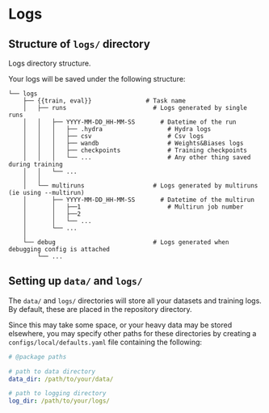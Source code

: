 # Logs

## Structure of `logs/` directory
Logs directory structure.

Your logs will be saved under the following structure:

```
└── logs
    ├── {{train, eval}}               # Task name
    │   ├── runs                        # Logs generated by single runs
    │   │   ├── YYYY-MM-DD_HH-MM-SS       # Datetime of the run
    │   │   │   ├── .hydra                  # Hydra logs
    │   │   │   ├── csv                     # Csv logs
    │   │   │   ├── wandb                   # Weights&Biases logs
    │   │   │   ├── checkpoints             # Training checkpoints
    │   │   │   └── ...                     # Any other thing saved during training
    │   │   └── ...
    │   │
    │   └── multiruns                   # Logs generated by multiruns (ie using --multirun)
    │       ├── YYYY-MM-DD_HH-MM-SS       # Datetime of the multirun
    │       │   ├──1                        # Multirun job number
    │       │   ├──2
    │       │   └── ...
    │       └── ...
    │
    └── debug                           # Logs generated when debugging config is attached
        └── ...

```

## Setting up `data/` and `logs/`
The `data/` and `logs/` directories will store all your datasets and training 
logs. By default, these are placed in the repository directory. 

Since this may take some space, or your heavy data may be stored elsewhere, you 
may specify other paths for these directories by creating a 
`configs/local/defaults.yaml` file containing the following:

```yaml
# @package paths

# path to data directory
data_dir: /path/to/your/data/

# path to logging directory
log_dir: /path/to/your/logs/
```

